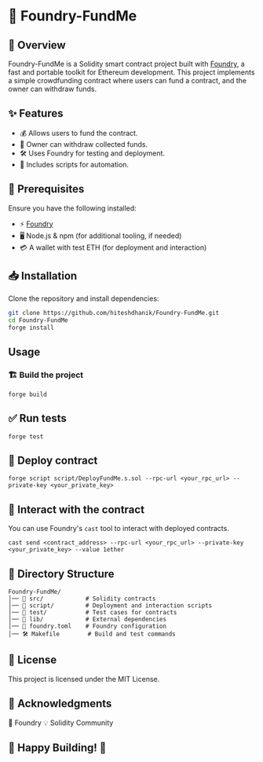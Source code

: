 # 🚀 Foundry-FundMe

## 📌 Overview
Foundry-FundMe is a Solidity smart contract project built with [Foundry](https://book.getfoundry.sh/), a fast and portable toolkit for Ethereum development. This project implements a simple crowdfunding contract where users can fund a contract, and the owner can withdraw funds.

## ✨ Features
- 💰 Allows users to fund the contract.
- 🔑 Owner can withdraw collected funds.
- 🛠 Uses Foundry for testing and deployment.
- 📜 Includes scripts for automation.

## 🔧 Prerequisites
Ensure you have the following installed:
- ⚡ [Foundry](https://book.getfoundry.sh/getting-started/installation.html)
- 🖥 Node.js & npm (for additional tooling, if needed)
- 💳 A wallet with test ETH (for deployment and interaction)

## 📥 Installation
Clone the repository and install dependencies:
```sh
git clone https://github.com/hiteshdhanik/Foundry-FundMe.git
cd Foundry-FundMe
forge install
``` 

## Usage
### 🏗  Build the project
```
forge build
```

## ✅ Run tests
```
forge test

```

## 🚢 Deploy contract

```
forge script script/DeployFundMe.s.sol --rpc-url <your_rpc_url> --private-key <your_private_key>
```


## 🔗 Interact with the contract
You can use Foundry's `cast` tool to interact with deployed contracts.
```
cast send <contract_address> --rpc-url <your_rpc_url> --private-key <your_private_key> --value 1ether
```

## 📂 Directory Structure
```
Foundry-FundMe/
│── 📁 src/            # Solidity contracts
│── 📁 script/         # Deployment and interaction scripts
│── 📁 test/           # Test cases for contracts
│── 📁 lib/            # External dependencies
│── 📝 foundry.toml    # Foundry configuration
│── 🛠 Makefile        # Build and test commands
```

## 📜 License
This project is licensed under the MIT License.

## 🙌 Acknowledgments
📖 Foundry
💡 Solidity Community

## 🚀 Happy Building! 🎉